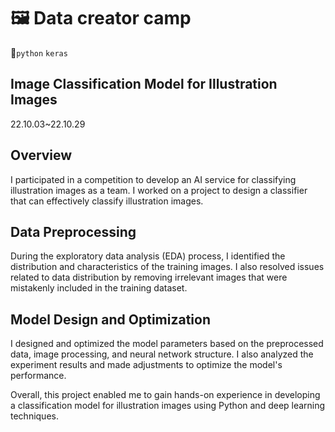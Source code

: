 # 🖼️ Data creator camp
🐍`python` `keras` 
## Image Classification Model for Illustration Images
22.10.03~22.10.29	

## Overview
I participated in a competition to develop an AI service for classifying illustration images as a team. I worked on a project to design a classifier that can effectively classify illustration images.

## Data Preprocessing
During the exploratory data analysis (EDA) process, I identified the distribution and characteristics of the training images. I also resolved issues related to data distribution by removing irrelevant images that were mistakenly included in the training dataset.

## Model Design and Optimization
I designed and optimized the model parameters based on the preprocessed data, image processing, and neural network structure. I also analyzed the experiment results and made adjustments to optimize the model's performance.

Overall, this project enabled me to gain hands-on experience in developing a classification model for illustration images using Python and deep learning techniques.
